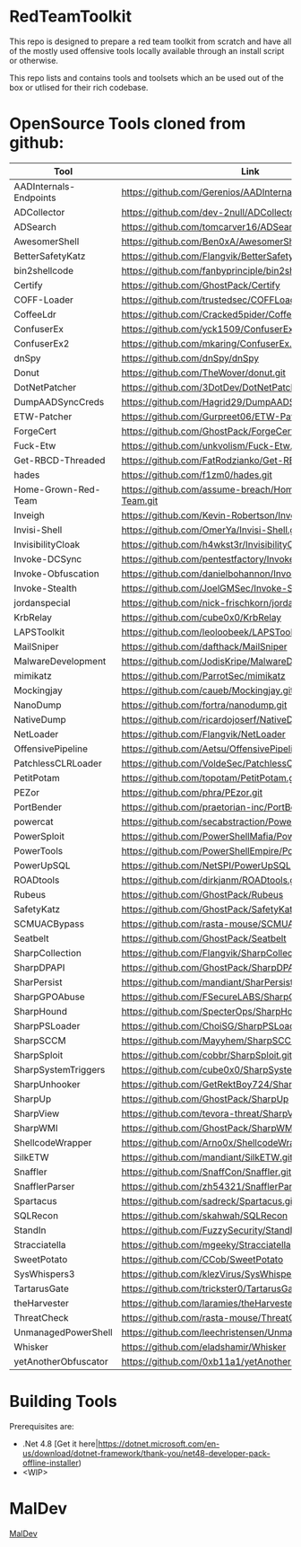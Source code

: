 # RedTeamToolkit

This repo is designed to prepare a red team toolkit from scratch and have all of the mostly used offensive tools locally available through an install script or otherwise.

This repo lists and contains tools and toolsets which an be used out of the box or utlised for their rich codebase.

# OpenSource Tools cloned from github:

| Tool                | Link                                                  |
| ------------------- | ----------------------------------------------------- |
| AADInternals-Endpoints	| https://github.com/Gerenios/AADInternals-Endpoints.git |
| ADCollector         | https://github.com/dev-2null/ADCollector.git          |
| ADSearch            | https://github.com/tomcarver16/ADSearch               |
| AwesomerShell	| https://github.com/Ben0xA/AwesomerShell.git |
| BetterSafetyKatz	| https://github.com/Flangvik/BetterSafetyKatz.git |
| bin2shellcode	| https://github.com/fanbyprinciple/bin2shellcode.git |
| Certify             | https://github.com/GhostPack/Certify                  |
| COFF-Loader	| https://github.com/trustedsec/COFFLoader.git |
| CoffeeLdr	| https://github.com/Cracked5pider/CoffeeLdr.git |
| ConfuserEx	| https://github.com/yck1509/ConfuserEx.git |
| ConfuserEx2	| https://github.com/mkaring/ConfuserEx.git |
| dnSpy               | https://github.com/dnSpy/dnSpy                        |
| Donut               | https://github.com/TheWover/donut.git                 |
| DotNetPatcher	| https://github.com/3DotDev/DotNetPatcher.git |
| DumpAADSyncCreds	| https://github.com/Hagrid29/DumpAADSyncCreds.git |
| ETW-Patcher	| https://github.com/Gurpreet06/ETW-Patcher.git |
| ForgeCert           | https://github.com/GhostPack/ForgeCert                |
| Fuck-Etw	| https://github.com/unkvolism/Fuck-Etw.git |
| Get-RBCD-Threaded   | https://github.com/FatRodzianko/Get-RBCD-Threaded.git |
| hades	| https://github.com/f1zm0/hades.git |
| Home-Grown-Red-Team	| https://github.com/assume-breach/Home-Grown-Red-Team.git |
| Inveigh	| https://github.com/Kevin-Robertson/Inveigh.git |
| Invisi-Shell	| https://github.com/OmerYa/Invisi-Shell.git |
| InvisibilityCloak	| https://github.com/h4wkst3r/InvisibilityCloak.git |
| Invoke-DCSync	| https://github.com/pentestfactory/Invoke-DCSync.git |
| Invoke-Obfuscation  | https://github.com/danielbohannon/Invoke-Obfuscation  |
| Invoke-Stealth	| https://github.com/JoelGMSec/Invoke-Stealth.git |
| jordanspecial	| https://github.com/nick-frischkorn/jordanspecial.git |
| KrbRelay            | https://github.com/cube0x0/KrbRelay                   |
| LAPSToolkit         | https://github.com/leoloobeek/LAPSToolkit             |
| MailSniper          | https://github.com/dafthack/MailSniper                |
| MalwareDevelopment	| https://github.com/JodisKripe/MalwareDevelopment.git |
| mimikatz            | https://github.com/ParrotSec/mimikatz                 |
| Mockingjay	| https://github.com/caueb/Mockingjay.git |
| NanoDump            | https://github.com/fortra/nanodump.git                |
| NativeDump	| https://github.com/ricardojoserf/NativeDump.git |
| NetLoader           | https://github.com/Flangvik/NetLoader                 |
| OffensivePipeline	| https://github.com/Aetsu/OffensivePipeline.git |
| PatchlessCLRLoader	| https://github.com/VoldeSec/PatchlessCLRLoader.git |
| PetitPotam	| https://github.com/topotam/PetitPotam.git |
| PEZor               | https://github.com/phra/PEzor.git                     |
| PortBender          | https://github.com/praetorian-inc/PortBender          |
| powercat	| https://github.com/secabstraction/PowerCat.git |
| PowerSploit         | https://github.com/PowerShellMafia/PowerSploit        |
| PowerTools	| https://github.com/PowerShellEmpire/PowerTools.git |
| PowerUpSQL          | https://github.com/NetSPI/PowerUpSQL                  |
| ROADtools	| https://github.com/dirkjanm/ROADtools.git |
| Rubeus              | https://github.com/GhostPack/Rubeus                   |
| SafetyKatz	| https://github.com/GhostPack/SafetyKatz.git |
| SCMUACBypass        | https://github.com/rasta-mouse/SCMUACBypass           |
| Seatbelt            | https://github.com/GhostPack/Seatbelt                 |
| SharpCollection	| https://github.com/Flangvik/SharpCollection.git |
| SharpDPAPI          | https://github.com/GhostPack/SharpDPAPI               |
| SharPersist         | https://github.com/mandiant/SharPersist               |
| SharpGPOAbuse       | https://github.com/FSecureLABS/SharpGPOAbuse          |
| SharpHound	| https://github.com/SpecterOps/SharpHound.git |
| SharpPSLoader	| https://github.com/ChoiSG/SharpPSLoader.git |
| SharpSCCM           | https://github.com/Mayyhem/SharpSCCM                  |
| SharpSploit	| https://github.com/cobbr/SharpSploit.git |
| SharpSystemTriggers | https://github.com/cube0x0/SharpSystemTriggers        |
| SharpUnhooker	| https://github.com/GetRektBoy724/SharpUnhooker.git |
| SharpUp             | https://github.com/GhostPack/SharpUp                  |
| SharpView           | https://github.com/tevora-threat/SharpView            |
| SharpWMI            | https://github.com/GhostPack/SharpWMI                 |
| ShellcodeWrapper	| https://github.com/Arno0x/ShellcodeWrapper.git |
| SilkETW	| https://github.com/mandiant/SilkETW.git |
| Snaffler	| https://github.com/SnaffCon/Snaffler.git |
| SnafflerParser	| https://github.com/zh54321/SnafflerParser.git |
| Spartacus	| https://github.com/sadreck/Spartacus.git |
| SQLRecon            | https://github.com/skahwah/SQLRecon                   |
| StandIn             | https://github.com/FuzzySecurity/StandIn              |
| Stracciatella       | https://github.com/mgeeky/Stracciatella               |
| SweetPotato         | https://github.com/CCob/SweetPotato                   |
| SysWhispers3	| https://github.com/klezVirus/SysWhispers3.git |
| TartarusGate	| https://github.com/trickster0/TartarusGate.git |
| theHarvester	| https://github.com/laramies/theHarvester.git |
| ThreatCheck         | https://github.com/rasta-mouse/ThreatCheck            |
| UnmanagedPowerShell	| https://github.com/leechristensen/UnmanagedPowerShell.git |
| Whisker             | https://github.com/eladshamir/Whisker                 |
| yetAnotherObfuscator	| https://github.com/0xb11a1/yetAnotherObfuscator.git |

# Building Tools

Prerequisites are:

- .Net 4.8 [Get it here|https://dotnet.microsoft.com/en-us/download/dotnet-framework/thank-you/net48-developer-pack-offline-installer)
- \<WIP>

# MalDev

[MalDev](https://www.crow.rip/crows-nest/mal/dev/getting-started)
